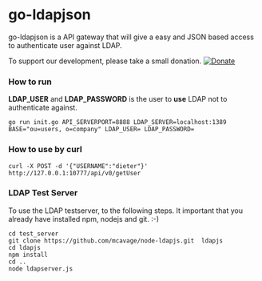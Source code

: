 # go-ldapjson

go-ldapjson is a API gateway that will give a easy and JSON based access to authenticate user against LDAP.

To support our development, please take a small donation.
[![Donate](https://liberapay.com/assets/widgets/donate.svg)](https://liberapay.com/AVENTER/donate)

### How to run

**LDAP_USER** and **LDAP_PASSWORD** is the user to __use__ LDAP not to authenticate against. 

```
go run init.go API_SERVERPORT=8888 LDAP_SERVER=localhost:1389 BASE="ou=users, o=company" LDAP_USER= LDAP_PASSWORD= 
```
### How to use by curl

```
curl -X POST -d '{"USERNAME":"dieter"}' http://127.0.0.1:10777/api/v0/getUser
```

### LDAP Test Server

To use the LDAP testserver, to the following steps. It important that you already have installed npm, nodejs and git. :-)

```
cd test_server
git clone https://github.com/mcavage/node-ldapjs.git  ldapjs
cd ldapjs
npm install
cd ..
node ldapserver.js
```



